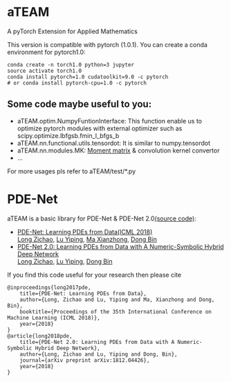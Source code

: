 # aTEAM
A pyTorch Extension for Applied Mathematics

This version is compatible with pytorch (1.0.1). You can create a conda environment for pytorch1.0:
```
conda create -n torch1.0 python=3 jupyter
source activate torch1.0
conda install pytorch=1.0 cudatoolkit=9.0 -c pytorch
# or conda install pytorch-cpu=1.0 -c pytorch
```

## Some code maybe useful to you:

- aTEAM.optim.NumpyFuntionInterface: This function enable us to optimize pytorch modules with external optimizer such as scipy.optimize.lbfgsb.fmin_l_bfgs_b
- aTEAM.nn.functional.utils.tensordot: It is similar to numpy.tensordot
- aTEAM.nn.modules.MK: [Moment matrix](https://arxiv.org/abs/1710.09668) & convolution kernel convertor
- ...

For more usages pls refer to aTEAM/test/*.py

# PDE-Net

aTEAM is a basic library for PDE-Net & PDE-Net 2.0[(source code)](https://github.com/ZichaoLong/PDE-Net):

- [PDE-Net: Learning PDEs from Data](https://arxiv.org/abs/1710.09668)[(ICML 2018)](https://icml.cc/Conferences/2018)<br />
[Long Zichao](http://zlong.me/), [Lu Yiping](https://web.stanford.edu/~yplu/), [Ma Xianzhong](https://www.researchgate.net/profile/Xianzhong_Ma), [Dong Bin](http://bicmr.pku.edu.cn/~dongbin)
- [PDE-Net 2.0: Learning PDEs from Data with A Numeric-Symbolic Hybrid Deep Network](https://arxiv.org/abs/1812.04426)<br />
[Long Zichao](http://zlong.me/), [Lu Yiping](https://web.stanford.edu/~yplu/), [Dong Bin](http://bicmr.pku.edu.cn/~dongbin)

If you find this code useful for your research then please cite
```
@inproceedings{long2017pde,
    title={PDE-Net: Learning PDEs from Data},
    author={Long, Zichao and Lu, Yiping and Ma, Xianzhong and Dong, Bin},
    booktitle={Proceedings of the 35th International Conference on Machine Learning (ICML 2018)},
    year={2018}
}
@article{long2018pde,
    title={PDE-Net 2.0: Learning PDEs from Data with A Numeric-Symbolic Hybrid Deep Network},
    author={Long, Zichao and Lu, Yiping and Dong, Bin},
    journal={arXiv preprint arXiv:1812.04426},
    year={2018}
}
```
